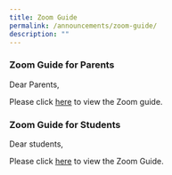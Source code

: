 ```yaml
---
title: Zoom Guide
permalink: /announcements/zoom-guide/
description: ""
---
```

### Zoom Guide for Parents


Dear Parents,


Please click <a href="/files/Zoom Guide for Parents_2021.pdf" target="_blank">here</a>&nbsp;to view the Zoom guide.


### Zoom Guide for Students


Dear students,&nbsp;


Please click <a href="/files/Zoom Guide for students.pdf" target="_blank">here</a>&nbsp;to view the Zoom Guide.